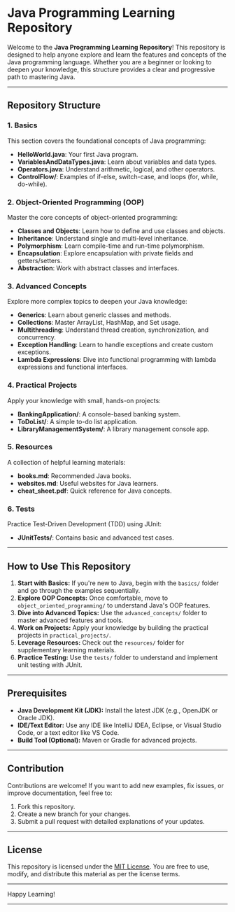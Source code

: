 # Java Programming Learning Repository

Welcome to the **Java Programming Learning Repository**! This repository is designed to help anyone explore and learn the features and concepts of the Java programming language. Whether you are a beginner or looking to deepen your knowledge, this structure provides a clear and progressive path to mastering Java.

---

## Repository Structure

### 1. **Basics**
This section covers the foundational concepts of Java programming:
- **HelloWorld.java**: Your first Java program.
- **VariablesAndDataTypes.java**: Learn about variables and data types.
- **Operators.java**: Understand arithmetic, logical, and other operators.
- **ControlFlow/**: Examples of if-else, switch-case, and loops (for, while, do-while).

### 2. **Object-Oriented Programming (OOP)**
Master the core concepts of object-oriented programming:
- **Classes and Objects**: Learn how to define and use classes and objects.
- **Inheritance**: Understand single and multi-level inheritance.
- **Polymorphism**: Learn compile-time and run-time polymorphism.
- **Encapsulation**: Explore encapsulation with private fields and getters/setters.
- **Abstraction**: Work with abstract classes and interfaces.

### 3. **Advanced Concepts**
Explore more complex topics to deepen your Java knowledge:
- **Generics**: Learn about generic classes and methods.
- **Collections**: Master ArrayList, HashMap, and Set usage.
- **Multithreading**: Understand thread creation, synchronization, and concurrency.
- **Exception Handling**: Learn to handle exceptions and create custom exceptions.
- **Lambda Expressions**: Dive into functional programming with lambda expressions and functional interfaces.

### 4. **Practical Projects**
Apply your knowledge with small, hands-on projects:
- **BankingApplication/**: A console-based banking system.
- **ToDoList/**: A simple to-do list application.
- **LibraryManagementSystem/**: A library management console app.

### 5. **Resources**
A collection of helpful learning materials:
- **books.md**: Recommended Java books.
- **websites.md**: Useful websites for Java learners.
- **cheat_sheet.pdf**: Quick reference for Java concepts.

### 6. **Tests**
Practice Test-Driven Development (TDD) using JUnit:
- **JUnitTests/**: Contains basic and advanced test cases.

---

## How to Use This Repository

1. **Start with Basics:** If you're new to Java, begin with the `basics/` folder and go through the examples sequentially.
2. **Explore OOP Concepts:** Once comfortable, move to `object_oriented_programming/` to understand Java's OOP features.
3. **Dive into Advanced Topics:** Use the `advanced_concepts/` folder to master advanced features and tools.
4. **Work on Projects:** Apply your knowledge by building the practical projects in `practical_projects/`.
5. **Leverage Resources:** Check out the `resources/` folder for supplementary learning materials.
6. **Practice Testing:** Use the `tests/` folder to understand and implement unit testing with JUnit.

---

## Prerequisites

- **Java Development Kit (JDK):** Install the latest JDK (e.g., OpenJDK or Oracle JDK).
- **IDE/Text Editor:** Use any IDE like IntelliJ IDEA, Eclipse, or Visual Studio Code, or a text editor like VS Code.
- **Build Tool (Optional):** Maven or Gradle for advanced projects.

---

## Contribution

Contributions are welcome! If you want to add new examples, fix issues, or improve documentation, feel free to:
1. Fork this repository.
2. Create a new branch for your changes.
3. Submit a pull request with detailed explanations of your updates.

---

## License

This repository is licensed under the [MIT License](LICENSE). You are free to use, modify, and distribute this material as per the license terms.

---

Happy Learning!

---

